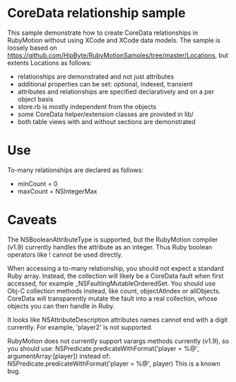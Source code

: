 CoreData relationship sample
=============================

This sample demonstrate how to create CoreData relationships in RubyMotion without using XCode and XCode data models. The sample is loosely based on https://github.com/HipByte/RubyMotionSamples/tree/master/Locations, but extents Locations as follows:

- relationships are demonstrated and not just attributes
- additional properties can be set: optional, indexed, transient
- attributes and relationships are specified declaratively and on a per object basis
- store.rb is mostly independent from the objects
- some CoreData helper/extension classes are provided in lib/
- both table views with and without sections are demonstrated

Use
===

To-many relationships are declared as follows:
- minCount = 0
- maxCount = NSIntegerMax



Caveats
=======

The NSBooleanAttributeType is supported, but the RubyMotion compiler (v1.9) currently handles the attribute as an integer. Thus Ruby boolean operators like ! cannot be used directly.

When accessing a to-many relationship, you should not expect a standard Ruby array. Instead, the collection will likely be a CoreData fault when first accessed, for example _NSFaultingMutableOrderedSet. You should use Obj-C collection methods instead, like count, objectAtIndex or allObjects. CoreData will transparently mutate the fault into a real collection, whose objects you can then handle in Ruby.

It looks like NSAttributeDescription attributes names cannot end with a digit currently. For example, 'player2' is not supported.

RubyMotion does not currently support varargs methods currently (v1.9), so you should use:
    NSPredicate.predicateWithFormat('player = %@', argumentArray:[player])
instead of:
    NSPredicate.predicateWithFormat('player = %@', player)
This is a known bug.
